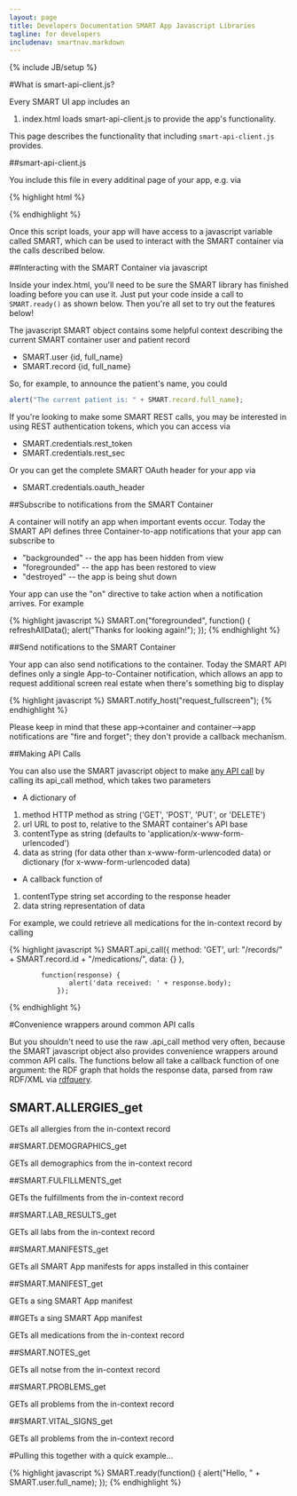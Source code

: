 ```yaml
---
layout: page
title: Developers Documentation SMART App Javascript Libraries
tagline: for developers
includenav: smartnav.markdown
---
```

{% include JB/setup %}

<div id="toc"> </div>

#What is smart-api-client.js?

Every SMART UI app includes an

<ol><li>
index.html loads smart-api-client.js to provide the app's functionality.</li></ol>

This page describes the functionality that including `smart-api-client.js` provides.

##smart-api-client.js

You include this file in every additinal page of your app, e.g. via

{% highlight html %}
 <script src="http://sandbox-dev.smartplatforms.org:8001/framework/smart/scripts/smart-api-client.js"></script>
{% endhighlight  %}

Once this script loads, your app will have access to a javascript variable called SMART, which can be used to interact with the SMART container via the calls described below. 

##Interacting with the SMART Container via javascript

Inside your index.html, you'll need to be sure the SMART library has finished loading before you can use it. Just put your code inside a call to `SMART.ready()` as shown below. Then you're all set to try out the features below!


The javascript SMART object contains some helpful context describing the current SMART container user and patient record

* SMART.user  {id, full_name}
* SMART.record  {id, full_name}
    
    
    
So, for example, to announce the patient's name, you could

```javascript
alert("The current patient is: " + SMART.record.full_name);
```

If you're looking to make some SMART REST calls, you may be interested in using REST authentication tokens, which you can access via

* SMART.credentials.rest_token
* SMART.credentials.rest_sec


Or you can get the complete SMART OAuth header for your app via

<ul><li>SMART.credentials.oauth_header </li></ul>

##Subscribe to notifications from the SMART Container

A container will notify an app when important events occur. Today the SMART API defines three Container-to-app notifications that your app can subscribe to

* "backgrounded" -- the app has been hidden from view</li>
* "foregrounded" -- the app has been restored to view</li>
* "destroyed" -- the app is being shut down </li>

    
Your app can use the "on" directive to take action when a notification arrives. For example

{% highlight javascript %}
SMART.on("foregrounded", function() {
  refreshAllData();
  alert("Thanks for looking again!");
});
{% endhighlight  %}

##Send notifications to the SMART Container

Your app can also send notifications to the container. Today the SMART API defines only a single App-to-Container notification, which allows an app to request additional screen real estate when there's something big to display

{% highlight javascript %}
SMART.notify_host("request_fullscreen");
{% endhighlight  %}

Please keep in mind that these app->container and container-->app notifications are "fire and forget"; they don't provide a callback mechanism.

##Making API Calls

You can also use the SMART javascript object to make [any API call](http://wiki.chip.org/smart-project/index.php/Developers_Documentation:_REST_API_Reference) by calling its api_call method, which takes two parameters


* A dictionary of

<ol><li>method HTTP method as string ('GET', 'POST', 'PUT', or 'DELETE')</li>
    <li>url URL to post to, relative to the SMART container's API base</li>
    <li>contentType as string (defaults to 'application/x-www-form-urlencoded')</li>
    <li>data as string (for data other than x-www-form-urlencoded data) or dictionary (for x-www-form-urlencoded data)</li>
</ol>

* A callback function of

<ol><li>contentType string set according to the response header</li>
<li>data string representation of data </li>
</ol>

For example, we could retrieve all medications for the in-context record by calling

{% highlight javascript %}
 SMART.api_call({ 
                   method: 'GET',
                   url: "/records/" + SMART.record.id + "/medications/",
                   data: {}
                },

            function(response) {
                   alert('data received: ' + response.body);
                });
{% endhighlight  %}

#Convenience wrappers around common API calls

But you shouldn't need to use the raw .api_call method very often, because the SMART javascript object also provides convenience wrappers around common API calls. The functions below all take a callback function of one argument: the RDF graph that holds the response data, parsed from raw RDF/XML via [rdfquery](http://code.google.com/p/rdfquery/).

## SMART.ALLERGIES_get

GETs all allergies from the in-context record 

##SMART.DEMOGRAPHICS_get

GETs all demographics from the in-context record 

##SMART.FULFILLMENTS_get

GETs the fulfillments from the in-context record 

##SMART.LAB_RESULTS_get

GETs all labs from the in-context record 

##SMART.MANIFESTS_get

GETs all SMART App manifests for apps installed in this container 

##SMART.MANIFEST_get

GETs a sing SMART App manifest 

##GETs a sing SMART App manifest 

GETs all medications from the in-context record 

##SMART.NOTES_get

GETs all notse from the in-context record 

##SMART.PROBLEMS_get

GETs all problems from the in-context record 

##SMART.VITAL_SIGNS_get

GETs all problems from the in-context record </pre> 

#Pulling this together with a quick example...

{% highlight javascript %}
SMART.ready(function() {
  alert("Hello, " + SMART.user.full_name);
});
{% endhighlight  %}

